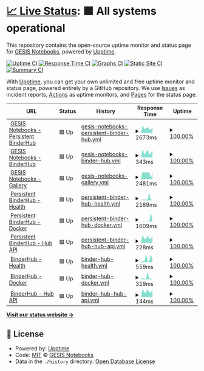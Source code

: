 # [📈 Live Status](https://gesisnotebooks.github.io/status): <!--live status--> **🟩 All systems operational**

This repository contains the open-source uptime monitor and status page for [GESIS Notebooks](http://notebooks.gesis.org), powered by [Upptime](https://github.com/upptime/upptime).

[![Uptime CI](https://github.com/koj-co/upptime/workflows/Uptime%20CI/badge.svg)](https://github.com/koj-co/upptime/actions?query=workflow%3A%22Uptime+CI%22)
[![Response Time CI](https://github.com/koj-co/upptime/workflows/Response%20Time%20CI/badge.svg)](https://github.com/koj-co/upptime/actions?query=workflow%3A%22Response+Time+CI%22)
[![Graphs CI](https://github.com/koj-co/upptime/workflows/Graphs%20CI/badge.svg)](https://github.com/koj-co/upptime/actions?query=workflow%3A%22Graphs+CI%22)
[![Static Site CI](https://github.com/koj-co/upptime/workflows/Static%20Site%20CI/badge.svg)](https://github.com/koj-co/upptime/actions?query=workflow%3A%22Static+Site+CI%22)
[![Summary CI](https://github.com/koj-co/upptime/workflows/Summary%20CI/badge.svg)](https://github.com/koj-co/upptime/actions?query=workflow%3A%22Summary+CI%22)

With [Upptime](https://upptime.js.org), you can get your own unlimited and free uptime monitor and status page, powered entirely by a GitHub repository. We use [Issues](https://github.com/gesisnotebooks/status/issues) as incident reports, [Actions](https://github.com/gesisnotebooks/status/actions) as uptime monitors, and [Pages](https://gesisnotebooks.github.io/status) for the status page.

<!--start: status pages-->
<!-- This summary is generated by Upptime (https://github.com/upptime/upptime) -->
<!-- Do not edit this manually, your changes will be overwritten -->
<!-- prettier-ignore -->
| URL | Status | History | Response Time | Uptime |
| --- | ------ | ------- | ------------- | ------ |
| <img alt="" src="https://favicons.githubusercontent.com/notebooks.gesis.org" height="13"> [GESIS Notebooks - Persistent BinderHub](https://notebooks.gesis.org) | 🟩 Up | [gesis-notebooks-persistent-binder-hub.yml](https://github.com/gesisnotebooks/status/commits/HEAD/history/gesis-notebooks-persistent-binder-hub.yml) | <details><summary><img alt="Response time graph" src="./graphs/gesis-notebooks-persistent-binder-hub/response-time-week.png" height="20"> 2673ms</summary><br><a href="https://gesisnotebooks.github.io/status/history/gesis-notebooks-persistent-binder-hub"><img alt="Response time 1642" src="https://img.shields.io/endpoint?url=https%3A%2F%2Fraw.githubusercontent.com%2Fgesisnotebooks%2Fstatus%2FHEAD%2Fapi%2Fgesis-notebooks-persistent-binder-hub%2Fresponse-time.json"></a><br><a href="https://gesisnotebooks.github.io/status/history/gesis-notebooks-persistent-binder-hub"><img alt="24-hour response time 5013" src="https://img.shields.io/endpoint?url=https%3A%2F%2Fraw.githubusercontent.com%2Fgesisnotebooks%2Fstatus%2FHEAD%2Fapi%2Fgesis-notebooks-persistent-binder-hub%2Fresponse-time-day.json"></a><br><a href="https://gesisnotebooks.github.io/status/history/gesis-notebooks-persistent-binder-hub"><img alt="7-day response time 2673" src="https://img.shields.io/endpoint?url=https%3A%2F%2Fraw.githubusercontent.com%2Fgesisnotebooks%2Fstatus%2FHEAD%2Fapi%2Fgesis-notebooks-persistent-binder-hub%2Fresponse-time-week.json"></a><br><a href="https://gesisnotebooks.github.io/status/history/gesis-notebooks-persistent-binder-hub"><img alt="30-day response time 1476" src="https://img.shields.io/endpoint?url=https%3A%2F%2Fraw.githubusercontent.com%2Fgesisnotebooks%2Fstatus%2FHEAD%2Fapi%2Fgesis-notebooks-persistent-binder-hub%2Fresponse-time-month.json"></a><br><a href="https://gesisnotebooks.github.io/status/history/gesis-notebooks-persistent-binder-hub"><img alt="1-year response time 1642" src="https://img.shields.io/endpoint?url=https%3A%2F%2Fraw.githubusercontent.com%2Fgesisnotebooks%2Fstatus%2FHEAD%2Fapi%2Fgesis-notebooks-persistent-binder-hub%2Fresponse-time-year.json"></a></details> | <details><summary><a href="https://gesisnotebooks.github.io/status/history/gesis-notebooks-persistent-binder-hub">100.00%</a></summary><a href="https://gesisnotebooks.github.io/status/history/gesis-notebooks-persistent-binder-hub"><img alt="All-time uptime 99.71%" src="https://img.shields.io/endpoint?url=https%3A%2F%2Fraw.githubusercontent.com%2Fgesisnotebooks%2Fstatus%2FHEAD%2Fapi%2Fgesis-notebooks-persistent-binder-hub%2Fuptime.json"></a><br><a href="https://gesisnotebooks.github.io/status/history/gesis-notebooks-persistent-binder-hub"><img alt="24-hour uptime 100.00%" src="https://img.shields.io/endpoint?url=https%3A%2F%2Fraw.githubusercontent.com%2Fgesisnotebooks%2Fstatus%2FHEAD%2Fapi%2Fgesis-notebooks-persistent-binder-hub%2Fuptime-day.json"></a><br><a href="https://gesisnotebooks.github.io/status/history/gesis-notebooks-persistent-binder-hub"><img alt="7-day uptime 100.00%" src="https://img.shields.io/endpoint?url=https%3A%2F%2Fraw.githubusercontent.com%2Fgesisnotebooks%2Fstatus%2FHEAD%2Fapi%2Fgesis-notebooks-persistent-binder-hub%2Fuptime-week.json"></a><br><a href="https://gesisnotebooks.github.io/status/history/gesis-notebooks-persistent-binder-hub"><img alt="30-day uptime 100.00%" src="https://img.shields.io/endpoint?url=https%3A%2F%2Fraw.githubusercontent.com%2Fgesisnotebooks%2Fstatus%2FHEAD%2Fapi%2Fgesis-notebooks-persistent-binder-hub%2Fuptime-month.json"></a><br><a href="https://gesisnotebooks.github.io/status/history/gesis-notebooks-persistent-binder-hub"><img alt="1-year uptime 99.71%" src="https://img.shields.io/endpoint?url=https%3A%2F%2Fraw.githubusercontent.com%2Fgesisnotebooks%2Fstatus%2FHEAD%2Fapi%2Fgesis-notebooks-persistent-binder-hub%2Fuptime-year.json"></a></details>
| <img alt="" src="https://favicons.githubusercontent.com/notebooks.gesis.org" height="13"> [GESIS Notebooks - BinderHub](https://notebooks.gesis.org/binder) | 🟩 Up | [gesis-notebooks-binder-hub.yml](https://github.com/gesisnotebooks/status/commits/HEAD/history/gesis-notebooks-binder-hub.yml) | <details><summary><img alt="Response time graph" src="./graphs/gesis-notebooks-binder-hub/response-time-week.png" height="20"> 343ms</summary><br><a href="https://gesisnotebooks.github.io/status/history/gesis-notebooks-binder-hub"><img alt="Response time 497" src="https://img.shields.io/endpoint?url=https%3A%2F%2Fraw.githubusercontent.com%2Fgesisnotebooks%2Fstatus%2FHEAD%2Fapi%2Fgesis-notebooks-binder-hub%2Fresponse-time.json"></a><br><a href="https://gesisnotebooks.github.io/status/history/gesis-notebooks-binder-hub"><img alt="24-hour response time 373" src="https://img.shields.io/endpoint?url=https%3A%2F%2Fraw.githubusercontent.com%2Fgesisnotebooks%2Fstatus%2FHEAD%2Fapi%2Fgesis-notebooks-binder-hub%2Fresponse-time-day.json"></a><br><a href="https://gesisnotebooks.github.io/status/history/gesis-notebooks-binder-hub"><img alt="7-day response time 343" src="https://img.shields.io/endpoint?url=https%3A%2F%2Fraw.githubusercontent.com%2Fgesisnotebooks%2Fstatus%2FHEAD%2Fapi%2Fgesis-notebooks-binder-hub%2Fresponse-time-week.json"></a><br><a href="https://gesisnotebooks.github.io/status/history/gesis-notebooks-binder-hub"><img alt="30-day response time 363" src="https://img.shields.io/endpoint?url=https%3A%2F%2Fraw.githubusercontent.com%2Fgesisnotebooks%2Fstatus%2FHEAD%2Fapi%2Fgesis-notebooks-binder-hub%2Fresponse-time-month.json"></a><br><a href="https://gesisnotebooks.github.io/status/history/gesis-notebooks-binder-hub"><img alt="1-year response time 497" src="https://img.shields.io/endpoint?url=https%3A%2F%2Fraw.githubusercontent.com%2Fgesisnotebooks%2Fstatus%2FHEAD%2Fapi%2Fgesis-notebooks-binder-hub%2Fresponse-time-year.json"></a></details> | <details><summary><a href="https://gesisnotebooks.github.io/status/history/gesis-notebooks-binder-hub">100.00%</a></summary><a href="https://gesisnotebooks.github.io/status/history/gesis-notebooks-binder-hub"><img alt="All-time uptime 99.82%" src="https://img.shields.io/endpoint?url=https%3A%2F%2Fraw.githubusercontent.com%2Fgesisnotebooks%2Fstatus%2FHEAD%2Fapi%2Fgesis-notebooks-binder-hub%2Fuptime.json"></a><br><a href="https://gesisnotebooks.github.io/status/history/gesis-notebooks-binder-hub"><img alt="24-hour uptime 100.00%" src="https://img.shields.io/endpoint?url=https%3A%2F%2Fraw.githubusercontent.com%2Fgesisnotebooks%2Fstatus%2FHEAD%2Fapi%2Fgesis-notebooks-binder-hub%2Fuptime-day.json"></a><br><a href="https://gesisnotebooks.github.io/status/history/gesis-notebooks-binder-hub"><img alt="7-day uptime 100.00%" src="https://img.shields.io/endpoint?url=https%3A%2F%2Fraw.githubusercontent.com%2Fgesisnotebooks%2Fstatus%2FHEAD%2Fapi%2Fgesis-notebooks-binder-hub%2Fuptime-week.json"></a><br><a href="https://gesisnotebooks.github.io/status/history/gesis-notebooks-binder-hub"><img alt="30-day uptime 100.00%" src="https://img.shields.io/endpoint?url=https%3A%2F%2Fraw.githubusercontent.com%2Fgesisnotebooks%2Fstatus%2FHEAD%2Fapi%2Fgesis-notebooks-binder-hub%2Fuptime-month.json"></a><br><a href="https://gesisnotebooks.github.io/status/history/gesis-notebooks-binder-hub"><img alt="1-year uptime 99.82%" src="https://img.shields.io/endpoint?url=https%3A%2F%2Fraw.githubusercontent.com%2Fgesisnotebooks%2Fstatus%2FHEAD%2Fapi%2Fgesis-notebooks-binder-hub%2Fuptime-year.json"></a></details>
| <img alt="" src="https://favicons.githubusercontent.com/notebooks.gesis.org" height="13"> [GESIS Notebooks - Gallery](https://notebooks.gesis.org/gallery/) | 🟩 Up | [gesis-notebooks-gallery.yml](https://github.com/gesisnotebooks/status/commits/HEAD/history/gesis-notebooks-gallery.yml) | <details><summary><img alt="Response time graph" src="./graphs/gesis-notebooks-gallery/response-time-week.png" height="20"> 2481ms</summary><br><a href="https://gesisnotebooks.github.io/status/history/gesis-notebooks-gallery"><img alt="Response time 2035" src="https://img.shields.io/endpoint?url=https%3A%2F%2Fraw.githubusercontent.com%2Fgesisnotebooks%2Fstatus%2FHEAD%2Fapi%2Fgesis-notebooks-gallery%2Fresponse-time.json"></a><br><a href="https://gesisnotebooks.github.io/status/history/gesis-notebooks-gallery"><img alt="24-hour response time 2818" src="https://img.shields.io/endpoint?url=https%3A%2F%2Fraw.githubusercontent.com%2Fgesisnotebooks%2Fstatus%2FHEAD%2Fapi%2Fgesis-notebooks-gallery%2Fresponse-time-day.json"></a><br><a href="https://gesisnotebooks.github.io/status/history/gesis-notebooks-gallery"><img alt="7-day response time 2481" src="https://img.shields.io/endpoint?url=https%3A%2F%2Fraw.githubusercontent.com%2Fgesisnotebooks%2Fstatus%2FHEAD%2Fapi%2Fgesis-notebooks-gallery%2Fresponse-time-week.json"></a><br><a href="https://gesisnotebooks.github.io/status/history/gesis-notebooks-gallery"><img alt="30-day response time 2246" src="https://img.shields.io/endpoint?url=https%3A%2F%2Fraw.githubusercontent.com%2Fgesisnotebooks%2Fstatus%2FHEAD%2Fapi%2Fgesis-notebooks-gallery%2Fresponse-time-month.json"></a><br><a href="https://gesisnotebooks.github.io/status/history/gesis-notebooks-gallery"><img alt="1-year response time 2035" src="https://img.shields.io/endpoint?url=https%3A%2F%2Fraw.githubusercontent.com%2Fgesisnotebooks%2Fstatus%2FHEAD%2Fapi%2Fgesis-notebooks-gallery%2Fresponse-time-year.json"></a></details> | <details><summary><a href="https://gesisnotebooks.github.io/status/history/gesis-notebooks-gallery">100.00%</a></summary><a href="https://gesisnotebooks.github.io/status/history/gesis-notebooks-gallery"><img alt="All-time uptime 99.86%" src="https://img.shields.io/endpoint?url=https%3A%2F%2Fraw.githubusercontent.com%2Fgesisnotebooks%2Fstatus%2FHEAD%2Fapi%2Fgesis-notebooks-gallery%2Fuptime.json"></a><br><a href="https://gesisnotebooks.github.io/status/history/gesis-notebooks-gallery"><img alt="24-hour uptime 100.00%" src="https://img.shields.io/endpoint?url=https%3A%2F%2Fraw.githubusercontent.com%2Fgesisnotebooks%2Fstatus%2FHEAD%2Fapi%2Fgesis-notebooks-gallery%2Fuptime-day.json"></a><br><a href="https://gesisnotebooks.github.io/status/history/gesis-notebooks-gallery"><img alt="7-day uptime 100.00%" src="https://img.shields.io/endpoint?url=https%3A%2F%2Fraw.githubusercontent.com%2Fgesisnotebooks%2Fstatus%2FHEAD%2Fapi%2Fgesis-notebooks-gallery%2Fuptime-week.json"></a><br><a href="https://gesisnotebooks.github.io/status/history/gesis-notebooks-gallery"><img alt="30-day uptime 100.00%" src="https://img.shields.io/endpoint?url=https%3A%2F%2Fraw.githubusercontent.com%2Fgesisnotebooks%2Fstatus%2FHEAD%2Fapi%2Fgesis-notebooks-gallery%2Fuptime-month.json"></a><br><a href="https://gesisnotebooks.github.io/status/history/gesis-notebooks-gallery"><img alt="1-year uptime 99.86%" src="https://img.shields.io/endpoint?url=https%3A%2F%2Fraw.githubusercontent.com%2Fgesisnotebooks%2Fstatus%2FHEAD%2Fapi%2Fgesis-notebooks-gallery%2Fuptime-year.json"></a></details>
| <img alt="" src="https://favicons.githubusercontent.com/notebooks.gesis.org" height="13"> [Persistent BinderHub - Health](https://notebooks.gesis.org/services/binder/health) | 🟩 Up | [persistent-binder-hub-health.yml](https://github.com/gesisnotebooks/status/commits/HEAD/history/persistent-binder-hub-health.yml) | <details><summary><img alt="Response time graph" src="./graphs/persistent-binder-hub-health/response-time-week.png" height="20"> 2189ms</summary><br><a href="https://gesisnotebooks.github.io/status/history/persistent-binder-hub-health"><img alt="Response time 1318" src="https://img.shields.io/endpoint?url=https%3A%2F%2Fraw.githubusercontent.com%2Fgesisnotebooks%2Fstatus%2FHEAD%2Fapi%2Fpersistent-binder-hub-health%2Fresponse-time.json"></a><br><a href="https://gesisnotebooks.github.io/status/history/persistent-binder-hub-health"><img alt="24-hour response time 1676" src="https://img.shields.io/endpoint?url=https%3A%2F%2Fraw.githubusercontent.com%2Fgesisnotebooks%2Fstatus%2FHEAD%2Fapi%2Fpersistent-binder-hub-health%2Fresponse-time-day.json"></a><br><a href="https://gesisnotebooks.github.io/status/history/persistent-binder-hub-health"><img alt="7-day response time 2189" src="https://img.shields.io/endpoint?url=https%3A%2F%2Fraw.githubusercontent.com%2Fgesisnotebooks%2Fstatus%2FHEAD%2Fapi%2Fpersistent-binder-hub-health%2Fresponse-time-week.json"></a><br><a href="https://gesisnotebooks.github.io/status/history/persistent-binder-hub-health"><img alt="30-day response time 1620" src="https://img.shields.io/endpoint?url=https%3A%2F%2Fraw.githubusercontent.com%2Fgesisnotebooks%2Fstatus%2FHEAD%2Fapi%2Fpersistent-binder-hub-health%2Fresponse-time-month.json"></a><br><a href="https://gesisnotebooks.github.io/status/history/persistent-binder-hub-health"><img alt="1-year response time 1318" src="https://img.shields.io/endpoint?url=https%3A%2F%2Fraw.githubusercontent.com%2Fgesisnotebooks%2Fstatus%2FHEAD%2Fapi%2Fpersistent-binder-hub-health%2Fresponse-time-year.json"></a></details> | <details><summary><a href="https://gesisnotebooks.github.io/status/history/persistent-binder-hub-health">100.00%</a></summary><a href="https://gesisnotebooks.github.io/status/history/persistent-binder-hub-health"><img alt="All-time uptime 99.81%" src="https://img.shields.io/endpoint?url=https%3A%2F%2Fraw.githubusercontent.com%2Fgesisnotebooks%2Fstatus%2FHEAD%2Fapi%2Fpersistent-binder-hub-health%2Fuptime.json"></a><br><a href="https://gesisnotebooks.github.io/status/history/persistent-binder-hub-health"><img alt="24-hour uptime 100.00%" src="https://img.shields.io/endpoint?url=https%3A%2F%2Fraw.githubusercontent.com%2Fgesisnotebooks%2Fstatus%2FHEAD%2Fapi%2Fpersistent-binder-hub-health%2Fuptime-day.json"></a><br><a href="https://gesisnotebooks.github.io/status/history/persistent-binder-hub-health"><img alt="7-day uptime 100.00%" src="https://img.shields.io/endpoint?url=https%3A%2F%2Fraw.githubusercontent.com%2Fgesisnotebooks%2Fstatus%2FHEAD%2Fapi%2Fpersistent-binder-hub-health%2Fuptime-week.json"></a><br><a href="https://gesisnotebooks.github.io/status/history/persistent-binder-hub-health"><img alt="30-day uptime 100.00%" src="https://img.shields.io/endpoint?url=https%3A%2F%2Fraw.githubusercontent.com%2Fgesisnotebooks%2Fstatus%2FHEAD%2Fapi%2Fpersistent-binder-hub-health%2Fuptime-month.json"></a><br><a href="https://gesisnotebooks.github.io/status/history/persistent-binder-hub-health"><img alt="1-year uptime 99.81%" src="https://img.shields.io/endpoint?url=https%3A%2F%2Fraw.githubusercontent.com%2Fgesisnotebooks%2Fstatus%2FHEAD%2Fapi%2Fpersistent-binder-hub-health%2Fuptime-year.json"></a></details>
| <img alt="" src="https://favicons.githubusercontent.com/notebooks.gesis.org" height="13"> [Persistent BinderHub - Docker](https://notebooks.gesis.org/services/binder/health) | 🟩 Up | [persistent-binder-hub-docker.yml](https://github.com/gesisnotebooks/status/commits/HEAD/history/persistent-binder-hub-docker.yml) | <details><summary><img alt="Response time graph" src="./graphs/persistent-binder-hub-docker/response-time-week.png" height="20"> 1609ms</summary><br><a href="https://gesisnotebooks.github.io/status/history/persistent-binder-hub-docker"><img alt="Response time 454" src="https://img.shields.io/endpoint?url=https%3A%2F%2Fraw.githubusercontent.com%2Fgesisnotebooks%2Fstatus%2FHEAD%2Fapi%2Fpersistent-binder-hub-docker%2Fresponse-time.json"></a><br><a href="https://gesisnotebooks.github.io/status/history/persistent-binder-hub-docker"><img alt="24-hour response time 1888" src="https://img.shields.io/endpoint?url=https%3A%2F%2Fraw.githubusercontent.com%2Fgesisnotebooks%2Fstatus%2FHEAD%2Fapi%2Fpersistent-binder-hub-docker%2Fresponse-time-day.json"></a><br><a href="https://gesisnotebooks.github.io/status/history/persistent-binder-hub-docker"><img alt="7-day response time 1609" src="https://img.shields.io/endpoint?url=https%3A%2F%2Fraw.githubusercontent.com%2Fgesisnotebooks%2Fstatus%2FHEAD%2Fapi%2Fpersistent-binder-hub-docker%2Fresponse-time-week.json"></a><br><a href="https://gesisnotebooks.github.io/status/history/persistent-binder-hub-docker"><img alt="30-day response time 795" src="https://img.shields.io/endpoint?url=https%3A%2F%2Fraw.githubusercontent.com%2Fgesisnotebooks%2Fstatus%2FHEAD%2Fapi%2Fpersistent-binder-hub-docker%2Fresponse-time-month.json"></a><br><a href="https://gesisnotebooks.github.io/status/history/persistent-binder-hub-docker"><img alt="1-year response time 454" src="https://img.shields.io/endpoint?url=https%3A%2F%2Fraw.githubusercontent.com%2Fgesisnotebooks%2Fstatus%2FHEAD%2Fapi%2Fpersistent-binder-hub-docker%2Fresponse-time-year.json"></a></details> | <details><summary><a href="https://gesisnotebooks.github.io/status/history/persistent-binder-hub-docker">100.00%</a></summary><a href="https://gesisnotebooks.github.io/status/history/persistent-binder-hub-docker"><img alt="All-time uptime 99.81%" src="https://img.shields.io/endpoint?url=https%3A%2F%2Fraw.githubusercontent.com%2Fgesisnotebooks%2Fstatus%2FHEAD%2Fapi%2Fpersistent-binder-hub-docker%2Fuptime.json"></a><br><a href="https://gesisnotebooks.github.io/status/history/persistent-binder-hub-docker"><img alt="24-hour uptime 100.00%" src="https://img.shields.io/endpoint?url=https%3A%2F%2Fraw.githubusercontent.com%2Fgesisnotebooks%2Fstatus%2FHEAD%2Fapi%2Fpersistent-binder-hub-docker%2Fuptime-day.json"></a><br><a href="https://gesisnotebooks.github.io/status/history/persistent-binder-hub-docker"><img alt="7-day uptime 100.00%" src="https://img.shields.io/endpoint?url=https%3A%2F%2Fraw.githubusercontent.com%2Fgesisnotebooks%2Fstatus%2FHEAD%2Fapi%2Fpersistent-binder-hub-docker%2Fuptime-week.json"></a><br><a href="https://gesisnotebooks.github.io/status/history/persistent-binder-hub-docker"><img alt="30-day uptime 100.00%" src="https://img.shields.io/endpoint?url=https%3A%2F%2Fraw.githubusercontent.com%2Fgesisnotebooks%2Fstatus%2FHEAD%2Fapi%2Fpersistent-binder-hub-docker%2Fuptime-month.json"></a><br><a href="https://gesisnotebooks.github.io/status/history/persistent-binder-hub-docker"><img alt="1-year uptime 99.81%" src="https://img.shields.io/endpoint?url=https%3A%2F%2Fraw.githubusercontent.com%2Fgesisnotebooks%2Fstatus%2FHEAD%2Fapi%2Fpersistent-binder-hub-docker%2Fuptime-year.json"></a></details>
| <img alt="" src="https://favicons.githubusercontent.com/notebooks.gesis.org" height="13"> [Persistent BinderHub - Hub API](https://notebooks.gesis.org/services/binder/health) | 🟩 Up | [persistent-binder-hub-hub-api.yml](https://github.com/gesisnotebooks/status/commits/HEAD/history/persistent-binder-hub-hub-api.yml) | <details><summary><img alt="Response time graph" src="./graphs/persistent-binder-hub-hub-api/response-time-week.png" height="20"> 228ms</summary><br><a href="https://gesisnotebooks.github.io/status/history/persistent-binder-hub-hub-api"><img alt="Response time 288" src="https://img.shields.io/endpoint?url=https%3A%2F%2Fraw.githubusercontent.com%2Fgesisnotebooks%2Fstatus%2FHEAD%2Fapi%2Fpersistent-binder-hub-hub-api%2Fresponse-time.json"></a><br><a href="https://gesisnotebooks.github.io/status/history/persistent-binder-hub-hub-api"><img alt="24-hour response time 373" src="https://img.shields.io/endpoint?url=https%3A%2F%2Fraw.githubusercontent.com%2Fgesisnotebooks%2Fstatus%2FHEAD%2Fapi%2Fpersistent-binder-hub-hub-api%2Fresponse-time-day.json"></a><br><a href="https://gesisnotebooks.github.io/status/history/persistent-binder-hub-hub-api"><img alt="7-day response time 228" src="https://img.shields.io/endpoint?url=https%3A%2F%2Fraw.githubusercontent.com%2Fgesisnotebooks%2Fstatus%2FHEAD%2Fapi%2Fpersistent-binder-hub-hub-api%2Fresponse-time-week.json"></a><br><a href="https://gesisnotebooks.github.io/status/history/persistent-binder-hub-hub-api"><img alt="30-day response time 188" src="https://img.shields.io/endpoint?url=https%3A%2F%2Fraw.githubusercontent.com%2Fgesisnotebooks%2Fstatus%2FHEAD%2Fapi%2Fpersistent-binder-hub-hub-api%2Fresponse-time-month.json"></a><br><a href="https://gesisnotebooks.github.io/status/history/persistent-binder-hub-hub-api"><img alt="1-year response time 288" src="https://img.shields.io/endpoint?url=https%3A%2F%2Fraw.githubusercontent.com%2Fgesisnotebooks%2Fstatus%2FHEAD%2Fapi%2Fpersistent-binder-hub-hub-api%2Fresponse-time-year.json"></a></details> | <details><summary><a href="https://gesisnotebooks.github.io/status/history/persistent-binder-hub-hub-api">100.00%</a></summary><a href="https://gesisnotebooks.github.io/status/history/persistent-binder-hub-hub-api"><img alt="All-time uptime 99.81%" src="https://img.shields.io/endpoint?url=https%3A%2F%2Fraw.githubusercontent.com%2Fgesisnotebooks%2Fstatus%2FHEAD%2Fapi%2Fpersistent-binder-hub-hub-api%2Fuptime.json"></a><br><a href="https://gesisnotebooks.github.io/status/history/persistent-binder-hub-hub-api"><img alt="24-hour uptime 100.00%" src="https://img.shields.io/endpoint?url=https%3A%2F%2Fraw.githubusercontent.com%2Fgesisnotebooks%2Fstatus%2FHEAD%2Fapi%2Fpersistent-binder-hub-hub-api%2Fuptime-day.json"></a><br><a href="https://gesisnotebooks.github.io/status/history/persistent-binder-hub-hub-api"><img alt="7-day uptime 100.00%" src="https://img.shields.io/endpoint?url=https%3A%2F%2Fraw.githubusercontent.com%2Fgesisnotebooks%2Fstatus%2FHEAD%2Fapi%2Fpersistent-binder-hub-hub-api%2Fuptime-week.json"></a><br><a href="https://gesisnotebooks.github.io/status/history/persistent-binder-hub-hub-api"><img alt="30-day uptime 99.95%" src="https://img.shields.io/endpoint?url=https%3A%2F%2Fraw.githubusercontent.com%2Fgesisnotebooks%2Fstatus%2FHEAD%2Fapi%2Fpersistent-binder-hub-hub-api%2Fuptime-month.json"></a><br><a href="https://gesisnotebooks.github.io/status/history/persistent-binder-hub-hub-api"><img alt="1-year uptime 99.81%" src="https://img.shields.io/endpoint?url=https%3A%2F%2Fraw.githubusercontent.com%2Fgesisnotebooks%2Fstatus%2FHEAD%2Fapi%2Fpersistent-binder-hub-hub-api%2Fuptime-year.json"></a></details>
| <img alt="" src="https://favicons.githubusercontent.com/notebooks.gesis.org" height="13"> [BinderHub - Health](https://notebooks.gesis.org/binder/health) | 🟩 Up | [binder-hub-health.yml](https://github.com/gesisnotebooks/status/commits/HEAD/history/binder-hub-health.yml) | <details><summary><img alt="Response time graph" src="./graphs/binder-hub-health/response-time-week.png" height="20"> 559ms</summary><br><a href="https://gesisnotebooks.github.io/status/history/binder-hub-health"><img alt="Response time 527" src="https://img.shields.io/endpoint?url=https%3A%2F%2Fraw.githubusercontent.com%2Fgesisnotebooks%2Fstatus%2FHEAD%2Fapi%2Fbinder-hub-health%2Fresponse-time.json"></a><br><a href="https://gesisnotebooks.github.io/status/history/binder-hub-health"><img alt="24-hour response time 775" src="https://img.shields.io/endpoint?url=https%3A%2F%2Fraw.githubusercontent.com%2Fgesisnotebooks%2Fstatus%2FHEAD%2Fapi%2Fbinder-hub-health%2Fresponse-time-day.json"></a><br><a href="https://gesisnotebooks.github.io/status/history/binder-hub-health"><img alt="7-day response time 559" src="https://img.shields.io/endpoint?url=https%3A%2F%2Fraw.githubusercontent.com%2Fgesisnotebooks%2Fstatus%2FHEAD%2Fapi%2Fbinder-hub-health%2Fresponse-time-week.json"></a><br><a href="https://gesisnotebooks.github.io/status/history/binder-hub-health"><img alt="30-day response time 565" src="https://img.shields.io/endpoint?url=https%3A%2F%2Fraw.githubusercontent.com%2Fgesisnotebooks%2Fstatus%2FHEAD%2Fapi%2Fbinder-hub-health%2Fresponse-time-month.json"></a><br><a href="https://gesisnotebooks.github.io/status/history/binder-hub-health"><img alt="1-year response time 527" src="https://img.shields.io/endpoint?url=https%3A%2F%2Fraw.githubusercontent.com%2Fgesisnotebooks%2Fstatus%2FHEAD%2Fapi%2Fbinder-hub-health%2Fresponse-time-year.json"></a></details> | <details><summary><a href="https://gesisnotebooks.github.io/status/history/binder-hub-health">100.00%</a></summary><a href="https://gesisnotebooks.github.io/status/history/binder-hub-health"><img alt="All-time uptime 99.62%" src="https://img.shields.io/endpoint?url=https%3A%2F%2Fraw.githubusercontent.com%2Fgesisnotebooks%2Fstatus%2FHEAD%2Fapi%2Fbinder-hub-health%2Fuptime.json"></a><br><a href="https://gesisnotebooks.github.io/status/history/binder-hub-health"><img alt="24-hour uptime 100.00%" src="https://img.shields.io/endpoint?url=https%3A%2F%2Fraw.githubusercontent.com%2Fgesisnotebooks%2Fstatus%2FHEAD%2Fapi%2Fbinder-hub-health%2Fuptime-day.json"></a><br><a href="https://gesisnotebooks.github.io/status/history/binder-hub-health"><img alt="7-day uptime 100.00%" src="https://img.shields.io/endpoint?url=https%3A%2F%2Fraw.githubusercontent.com%2Fgesisnotebooks%2Fstatus%2FHEAD%2Fapi%2Fbinder-hub-health%2Fuptime-week.json"></a><br><a href="https://gesisnotebooks.github.io/status/history/binder-hub-health"><img alt="30-day uptime 99.95%" src="https://img.shields.io/endpoint?url=https%3A%2F%2Fraw.githubusercontent.com%2Fgesisnotebooks%2Fstatus%2FHEAD%2Fapi%2Fbinder-hub-health%2Fuptime-month.json"></a><br><a href="https://gesisnotebooks.github.io/status/history/binder-hub-health"><img alt="1-year uptime 99.62%" src="https://img.shields.io/endpoint?url=https%3A%2F%2Fraw.githubusercontent.com%2Fgesisnotebooks%2Fstatus%2FHEAD%2Fapi%2Fbinder-hub-health%2Fuptime-year.json"></a></details>
| <img alt="" src="https://favicons.githubusercontent.com/notebooks.gesis.org" height="13"> [BinderHub - Docker](https://notebooks.gesis.org/binder/health) | 🟩 Up | [binder-hub-docker.yml](https://github.com/gesisnotebooks/status/commits/HEAD/history/binder-hub-docker.yml) | <details><summary><img alt="Response time graph" src="./graphs/binder-hub-docker/response-time-week.png" height="20"> 319ms</summary><br><a href="https://gesisnotebooks.github.io/status/history/binder-hub-docker"><img alt="Response time 355" src="https://img.shields.io/endpoint?url=https%3A%2F%2Fraw.githubusercontent.com%2Fgesisnotebooks%2Fstatus%2FHEAD%2Fapi%2Fbinder-hub-docker%2Fresponse-time.json"></a><br><a href="https://gesisnotebooks.github.io/status/history/binder-hub-docker"><img alt="24-hour response time 384" src="https://img.shields.io/endpoint?url=https%3A%2F%2Fraw.githubusercontent.com%2Fgesisnotebooks%2Fstatus%2FHEAD%2Fapi%2Fbinder-hub-docker%2Fresponse-time-day.json"></a><br><a href="https://gesisnotebooks.github.io/status/history/binder-hub-docker"><img alt="7-day response time 319" src="https://img.shields.io/endpoint?url=https%3A%2F%2Fraw.githubusercontent.com%2Fgesisnotebooks%2Fstatus%2FHEAD%2Fapi%2Fbinder-hub-docker%2Fresponse-time-week.json"></a><br><a href="https://gesisnotebooks.github.io/status/history/binder-hub-docker"><img alt="30-day response time 404" src="https://img.shields.io/endpoint?url=https%3A%2F%2Fraw.githubusercontent.com%2Fgesisnotebooks%2Fstatus%2FHEAD%2Fapi%2Fbinder-hub-docker%2Fresponse-time-month.json"></a><br><a href="https://gesisnotebooks.github.io/status/history/binder-hub-docker"><img alt="1-year response time 355" src="https://img.shields.io/endpoint?url=https%3A%2F%2Fraw.githubusercontent.com%2Fgesisnotebooks%2Fstatus%2FHEAD%2Fapi%2Fbinder-hub-docker%2Fresponse-time-year.json"></a></details> | <details><summary><a href="https://gesisnotebooks.github.io/status/history/binder-hub-docker">100.00%</a></summary><a href="https://gesisnotebooks.github.io/status/history/binder-hub-docker"><img alt="All-time uptime 99.68%" src="https://img.shields.io/endpoint?url=https%3A%2F%2Fraw.githubusercontent.com%2Fgesisnotebooks%2Fstatus%2FHEAD%2Fapi%2Fbinder-hub-docker%2Fuptime.json"></a><br><a href="https://gesisnotebooks.github.io/status/history/binder-hub-docker"><img alt="24-hour uptime 100.00%" src="https://img.shields.io/endpoint?url=https%3A%2F%2Fraw.githubusercontent.com%2Fgesisnotebooks%2Fstatus%2FHEAD%2Fapi%2Fbinder-hub-docker%2Fuptime-day.json"></a><br><a href="https://gesisnotebooks.github.io/status/history/binder-hub-docker"><img alt="7-day uptime 100.00%" src="https://img.shields.io/endpoint?url=https%3A%2F%2Fraw.githubusercontent.com%2Fgesisnotebooks%2Fstatus%2FHEAD%2Fapi%2Fbinder-hub-docker%2Fuptime-week.json"></a><br><a href="https://gesisnotebooks.github.io/status/history/binder-hub-docker"><img alt="30-day uptime 99.95%" src="https://img.shields.io/endpoint?url=https%3A%2F%2Fraw.githubusercontent.com%2Fgesisnotebooks%2Fstatus%2FHEAD%2Fapi%2Fbinder-hub-docker%2Fuptime-month.json"></a><br><a href="https://gesisnotebooks.github.io/status/history/binder-hub-docker"><img alt="1-year uptime 99.68%" src="https://img.shields.io/endpoint?url=https%3A%2F%2Fraw.githubusercontent.com%2Fgesisnotebooks%2Fstatus%2FHEAD%2Fapi%2Fbinder-hub-docker%2Fuptime-year.json"></a></details>
| <img alt="" src="https://favicons.githubusercontent.com/notebooks.gesis.org" height="13"> [BinderHub - Hub API](https://notebooks.gesis.org/binder/health) | 🟩 Up | [binder-hub-hub-api.yml](https://github.com/gesisnotebooks/status/commits/HEAD/history/binder-hub-hub-api.yml) | <details><summary><img alt="Response time graph" src="./graphs/binder-hub-hub-api/response-time-week.png" height="20"> 144ms</summary><br><a href="https://gesisnotebooks.github.io/status/history/binder-hub-hub-api"><img alt="Response time 546" src="https://img.shields.io/endpoint?url=https%3A%2F%2Fraw.githubusercontent.com%2Fgesisnotebooks%2Fstatus%2FHEAD%2Fapi%2Fbinder-hub-hub-api%2Fresponse-time.json"></a><br><a href="https://gesisnotebooks.github.io/status/history/binder-hub-hub-api"><img alt="24-hour response time 168" src="https://img.shields.io/endpoint?url=https%3A%2F%2Fraw.githubusercontent.com%2Fgesisnotebooks%2Fstatus%2FHEAD%2Fapi%2Fbinder-hub-hub-api%2Fresponse-time-day.json"></a><br><a href="https://gesisnotebooks.github.io/status/history/binder-hub-hub-api"><img alt="7-day response time 144" src="https://img.shields.io/endpoint?url=https%3A%2F%2Fraw.githubusercontent.com%2Fgesisnotebooks%2Fstatus%2FHEAD%2Fapi%2Fbinder-hub-hub-api%2Fresponse-time-week.json"></a><br><a href="https://gesisnotebooks.github.io/status/history/binder-hub-hub-api"><img alt="30-day response time 164" src="https://img.shields.io/endpoint?url=https%3A%2F%2Fraw.githubusercontent.com%2Fgesisnotebooks%2Fstatus%2FHEAD%2Fapi%2Fbinder-hub-hub-api%2Fresponse-time-month.json"></a><br><a href="https://gesisnotebooks.github.io/status/history/binder-hub-hub-api"><img alt="1-year response time 546" src="https://img.shields.io/endpoint?url=https%3A%2F%2Fraw.githubusercontent.com%2Fgesisnotebooks%2Fstatus%2FHEAD%2Fapi%2Fbinder-hub-hub-api%2Fresponse-time-year.json"></a></details> | <details><summary><a href="https://gesisnotebooks.github.io/status/history/binder-hub-hub-api">100.00%</a></summary><a href="https://gesisnotebooks.github.io/status/history/binder-hub-hub-api"><img alt="All-time uptime 99.70%" src="https://img.shields.io/endpoint?url=https%3A%2F%2Fraw.githubusercontent.com%2Fgesisnotebooks%2Fstatus%2FHEAD%2Fapi%2Fbinder-hub-hub-api%2Fuptime.json"></a><br><a href="https://gesisnotebooks.github.io/status/history/binder-hub-hub-api"><img alt="24-hour uptime 100.00%" src="https://img.shields.io/endpoint?url=https%3A%2F%2Fraw.githubusercontent.com%2Fgesisnotebooks%2Fstatus%2FHEAD%2Fapi%2Fbinder-hub-hub-api%2Fuptime-day.json"></a><br><a href="https://gesisnotebooks.github.io/status/history/binder-hub-hub-api"><img alt="7-day uptime 100.00%" src="https://img.shields.io/endpoint?url=https%3A%2F%2Fraw.githubusercontent.com%2Fgesisnotebooks%2Fstatus%2FHEAD%2Fapi%2Fbinder-hub-hub-api%2Fuptime-week.json"></a><br><a href="https://gesisnotebooks.github.io/status/history/binder-hub-hub-api"><img alt="30-day uptime 99.95%" src="https://img.shields.io/endpoint?url=https%3A%2F%2Fraw.githubusercontent.com%2Fgesisnotebooks%2Fstatus%2FHEAD%2Fapi%2Fbinder-hub-hub-api%2Fuptime-month.json"></a><br><a href="https://gesisnotebooks.github.io/status/history/binder-hub-hub-api"><img alt="1-year uptime 99.70%" src="https://img.shields.io/endpoint?url=https%3A%2F%2Fraw.githubusercontent.com%2Fgesisnotebooks%2Fstatus%2FHEAD%2Fapi%2Fbinder-hub-hub-api%2Fuptime-year.json"></a></details>

<!--end: status pages-->

[**Visit our status website →**](https://gesisnotebooks.github.io/status/)

## 📄 License

- Powered by: [Upptime](https://github.com/upptime/upptime)
- Code: [MIT](./LICENSE) © [GESIS Notebooks](https://notebooks.gesis.org)
- Data in the `./history` directory: [Open Database License](https://opendatacommons.org/licenses/odbl/1-0/)
